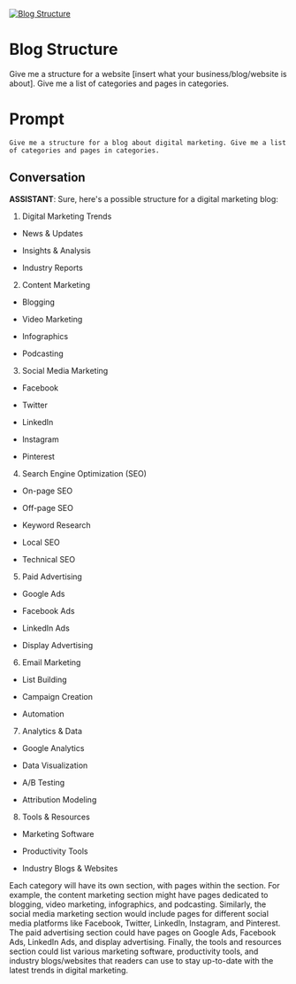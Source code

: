 
[![Blog Structure](https://flow-prompt-covers.s3.us-west-1.amazonaws.com/icon/abstract/abs_4.png)]()
# Blog Structure 
Give me a structure for a website [insert what your business/blog/website is about]. Give me a list of categories and pages in categories.

# Prompt

```
Give me a structure for a blog about digital marketing. Give me a list of categories and pages in categories.
```

## Conversation

**ASSISTANT**: Sure, here's a possible structure for a digital marketing blog:



1. Digital Marketing Trends

- News & Updates

- Insights & Analysis

- Industry Reports



2. Content Marketing

- Blogging

- Video Marketing

- Infographics

- Podcasting



3. Social Media Marketing

- Facebook

- Twitter

- LinkedIn

- Instagram

- Pinterest



4. Search Engine Optimization (SEO)

- On-page SEO

- Off-page SEO

- Keyword Research

- Local SEO

- Technical SEO



5. Paid Advertising

- Google Ads

- Facebook Ads

- LinkedIn Ads

- Display Advertising



6. Email Marketing

- List Building

- Campaign Creation

- Automation



7. Analytics & Data

- Google Analytics

- Data Visualization

- A/B Testing

- Attribution Modeling



8. Tools & Resources

- Marketing Software

- Productivity Tools

- Industry Blogs & Websites



Each category will have its own section, with pages within the section. For example, the content marketing section might have pages dedicated to blogging, video marketing, infographics, and podcasting. Similarly, the social media marketing section would include pages for different social media platforms like Facebook, Twitter, LinkedIn, Instagram, and Pinterest. The paid advertising section could have pages on Google Ads, Facebook Ads, LinkedIn Ads, and display advertising. Finally, the tools and resources section could list various marketing software, productivity tools, and industry blogs/websites that readers can use to stay up-to-date with the latest trends in digital marketing.


